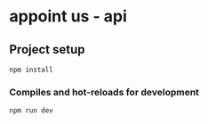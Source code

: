 # appoint us - api

## Project setup
```
npm install
```

### Compiles and hot-reloads for development
```
npm run dev
```
